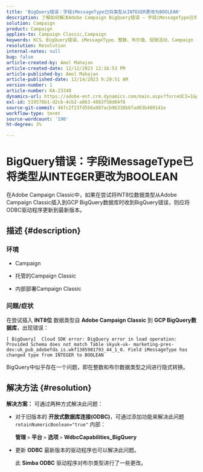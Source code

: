 ```yaml
---
title: 'BigQuery错误：字段iMessageType已将类型从INTEGER更改为BOOLEAN'
description: 了解如何解决Adobe Campaign BigQuery错误 — 字段iMessageType已将类型从INTEGER更改为BOOLEAN。
solution: Campaign
product: Campaign
applies-to: Campaign Classic,Campaign
keywords: KCS、BigQuery错误、iMessageType、整数、布尔值、促销活动、Campaign Classic
resolution: Resolution
internal-notes: null
bug: false
article-created-by: Amol Mahajan
article-created-date: 12/12/2023 12:16:53 PM
article-published-by: Amol Mahajan
article-published-date: 12/14/2023 9:29:51 AM
version-number: 1
article-number: KA-23348
dynamics-url: https://adobe-ent.crm.dynamics.com/main.aspx?forceUCI=1&pagetype=entityrecord&etn=knowledgearticle&id=6b47f754-e898-ee11-be37-6045bd006295
exl-id: 519578b1-d2cb-4cb2-a863-4083f58d04f0
source-git-commit: 46fc2f23fd556a987acb96338b6fad03b489141e
workflow-type: tm+mt
source-wordcount: '190'
ht-degree: 3%

---
```


# BigQuery错误：字段iMessageType已将类型从INTEGER更改为BOOLEAN


在Adobe Campaign Classic中，如果在尝试将INT8位数据类型从Adobe Campaign Classic插入到GCP BigQuery数据库时收到BigQuery错误，则应将ODBC驱动程序更新到最新版本。

## 描述 {#description}


### <b>环境</b>

- Campaign


- 托管的Campaign Classic


- 内部部署Campaign Classic




### <b>问题/症状</b>

在尝试插入 <b>INT8位</b> 数据类型自 <b>Adobe Campaign Classic</b> 到 <b>GCP BigQuery数据库</b>，出现错误：


```
[ BigQuery]  Cloud SDK error: BigQuery error in load operation: Provided Schema does not match Table skyuk-uk- marketing-pres-dev:uk_pub_adobefda_is.wkf1385981793_44_1_0. Field iMessageType has changed type from INTEGER to BOOLEAN
```



BigQuery中似乎存在一个问题，即在整数和布尔数据类型之间进行隐式转换。


## 解决方法 {#resolution}

<b>解决方案：</b>
可通过两种方式解决此问题：

- 对于旧版本的 <b>开放式数据库连接(ODBC)</b>，可通过添加功能来解决此问题 `retainNumericBoolean="true"` 内部：



  <b>管理</b> `>`  <b>平台</b> `>`  <b>选项</b> `>`  <b>WdbcCapabilities_BigQuery</b>


- 更新 <b>ODBC</b> 最新版本的驱动程序也可以解决此问题。



  此 <b>Simba ODBC</b> 驱动程序对布尔类型进行了一些更改。
